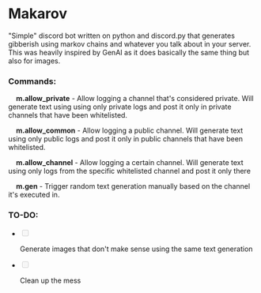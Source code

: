 <h1 class="atx" id="makarov">Makarov</h1>
<p>"Simple" discord bot written on python and discord.py that generates gibberish using markov chains and whatever you talk about in your server. This was heavily inspired by GenAI as it does basically the same thing but also for images.</p>
<h3 class="atx" id="commands">Commands:</h3>
<p>&nbsp;&nbsp;&nbsp;&nbsp;<strong>m.allow_private</strong> - Allow logging a channel that's considered private. Will generate text using using only private logs and post it only in private channels that have been whitelisted.</p>
<p>&nbsp;&nbsp;&nbsp;&nbsp;<strong>m.allow_common</strong> - Allow logging a public channel. Will generate text using only public logs and post it only in public channels that have been whitelisted.</p>
<p>&nbsp;&nbsp;&nbsp;&nbsp;<strong>m.allow_channel</strong> - Allow logging a certain channel. Will generate text using only logs from the specific whitelisted channel and post it only there</p>
<p>&nbsp;&nbsp;&nbsp;&nbsp;<strong>m.gen</strong> - Trigger random text generation manually based on the channel it's executed in.</p>
<h3 class="atx" id="to-do">TO-DO:</h3>
<ul>
<li class="task-list-item"><input disabled="" type="checkbox"> <p>Generate images that don't make sense using the same text generation</p>
</li>
<li class="task-list-item"><input disabled="" type="checkbox"> <p>Clean up the mess</p>
</li>
</ul>
